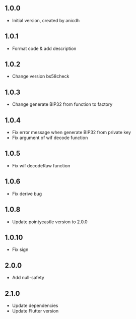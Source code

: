 ## 1.0.0

- Initial version, created by anicdh

## 1.0.1

- Format code & add description

## 1.0.2

- Change version bs58check

## 1.0.3

- Change generate BIP32 from function to factory

## 1.0.4

- Fix error message when generate BIP32 from private key
- Fix argument of wif decode function

## 1.0.5

- Fix wif decodeRaw function

## 1.0.6

- Fix derive bug

## 1.0.8

- Update pointycastle version to 2.0.0

## 1.0.10

- Fix sign

## 2.0.0
- Add null-safety

## 2.1.0
- Update dependencies
- Update Flutter version